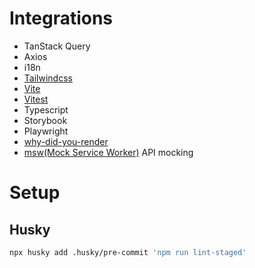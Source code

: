 # Integrations

- TanStack Query
- Axios
- i18n
- [Tailwindcss](https://tailwindcss.com/)
- [Vite](https://vitejs.dev)
- [Vitest](https://vitest.dev)
- Typescript
- Storybook
- Playwright
- [why-did-you-render](https://github.com/welldone-software/why-did-you-render)
- [msw(Mock Service Worker)](https://mswjs.io/) API mocking

# Setup

## Husky

```bash
npx husky add .husky/pre-commit 'npm run lint-staged'
```
